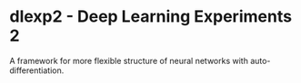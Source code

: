 # dlexp2 - Deep Learning Experiments 2

A framework for more flexible structure of neural networks with auto-differentiation.
